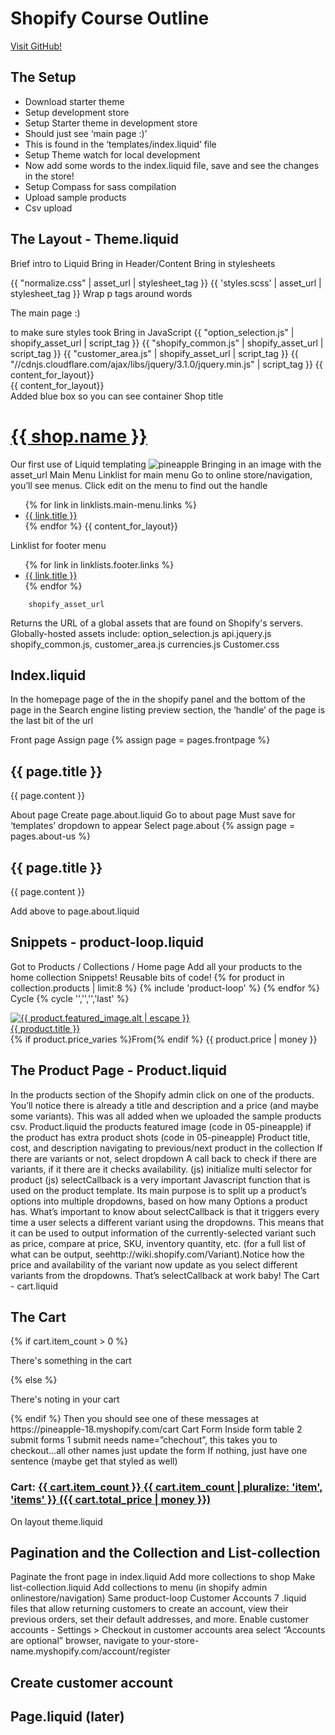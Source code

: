 # Shopify Course Outline

[Visit GitHub!](www.github.com)

## The Setup
* Download starter theme
* Setup development store
* Setup Starter theme in development store
* Should just see ‘main page :)’
* This is found in the ‘templates/index.liquid’ file
* Setup Theme watch for local development
* Now add some words to the index.liquid file, save and see the changes in the store!
* Setup Compass for sass compilation
* Upload sample products
* Csv upload

## The Layout - Theme.liquid
Brief intro to Liquid
Bring in Header/Content
Bring in stylesheets
<meta name="viewport" content="width=device-width, initial-scale=1">
<title>{{ page_title}} - {{ shop.name }}</title>
{{ "normalize.css" | asset_url | stylesheet_tag }}
{{ 'styles.scss' | asset_url | stylesheet_tag }}
Wrap p tags around words <p>The main page :)</p> to make sure styles took
Bring in JavaScript
{{ "option_selection.js" | shopify_asset_url | script_tag }}
{{ "shopify_common.js" | shopify_asset_url | script_tag }}
{{ "customer_area.js"  | shopify_asset_url | script_tag }}
{{ "//cdnjs.cloudflare.com/ajax/libs/jquery/3.1.0/jquery.min.js" | script_tag }}
{{ content_for_layout}}
<div class="container">
      {{ content_for_layout}}
</div>
Added blue box so you can see container
Shop title
<h1><a href="/">{{ shop.name }}</a></h1>
Our first use of Liquid templating
<img src="{{'logo.svg' | asset_url}}" class="logo" alt="pineapple">
Bringing in an image with the asset_url
Main Menu  
Linklist for main menu
Go to online store/navigation, you’ll see menus.
Click edit on the menu to find out the handle
<ul>
	{% for link in linklists.main-menu.links %}
	 <li {% if link.active %}class="current"{% endif %}><a href="{{ link.url }}">{{ link.title }}</a></li>
	{% endfor %}
    {{ content_for_layout}}
  </ul>
Linklist for footer menu
<footer>
<ul>
{% for link in linklists.footer.links %}
<li {% if link.active %}class="current"{% endif %}><a href="{{ link.url }}">{{ link.title }}</a></li>
{% endfor %}
</ul>
</footer>




		shopify_asset_url
Returns the URL of a global assets that are found on Shopify's servers. Globally-hosted assets include:
option_selection.js
api.jquery.js
shopify_common.js,
customer_area.js
currencies.js
Customer.css

## Index.liquid
In the homepage page of the in the shopify panel and the bottom of the page in the Search engine listing preview section, the ‘handle’ of the page is the last bit of the url

Front page
Assign page {% assign page = pages.frontpage %}
<h2>{{ page.title }}</h2>
<p>{{ page.content }}</p>
About page
Create page.about.liquid
Go to about page
Must save for ‘templates’ dropdown to appear
Select page.about
{% assign page = pages.about-us %}
<h2>{{ page.title }}</h2>
<p>{{ page.content }}</p>
Add above to page.about.liquid

## Snippets - product-loop.liquid
Got to Products / Collections / Home page
Add all your products to the home collection
Snippets! Reusable bits of code!
{% for product in collection.products | limit:8 %}
      {% include 'product-loop' %}
    {% endfor %}
Cycle {% cycle '','','','last' %}

<div class="left {% cycle '','','','last' %}">
  <div>
    <a href="{{ product.url | within: collection }}">
      <img src="{{ product.featured_image.src | product_img_url: 'medium' }}" alt="{{ product.featured_image.alt | escape }}" />
    </a>
  </div>
  <div>
    <a href="{{ product.url | within: collection }}">
        {{ product.title }}
      </a>
  </div>
  <div >
    {% if product.price_varies %}From{% endif %}
    {{ product.price | money }}
  </div>
</div>

## The Product Page - Product.liquid
In the products section of the Shopify admin click on one of the products.  You’ll notice there is already a title and description and a price (and maybe some variants).  This was all added when we uploaded the sample products csv.
Product.liquid
the products featured image (code in 05-pineapple)
if the product has extra product shots (code in 05-pineapple)
Product title, cost, and description
navigating to previous/next product in the collection
If there are variants or not, select dropdown
A call back to check if there are variants, if it there are it checks availability. (js)
initialize multi selector for product (js)
selectCallback is a very important Javascript function that is used on the product template. Its main purpose is to split up a product’s options into multiple dropdowns, based on how many Options a product has. What’s important to know about selectCallback is that it triggers every time a user selects a different variant using the dropdowns. This means that it can be used to output information of the currently-selected variant such as price, compare at price, SKU, inventory quantity, etc. (for a full list of what can be output, seehttp://wiki.shopify.com/Variant).Notice how the price and availability of the variant now update as you select different variants from the dropdowns. That’s selectCallback at work baby!
The Cart - cart.liquid

## The Cart
{% if cart.item_count > 0 %}
<p>There's something in the cart</p>
{% else %}
<p>There's noting in your cart</p>
{% endif %}
Then you should see one of these messages at https://pineapple-18.myshopify.com/cart
Cart Form
Inside form table
2 submit forms
1 submit needs name=”chechout”, this takes you to checkout...all other names just update the form
If nothing, just have one sentence (maybe get that styled as well)
<h3>Cart: <a href="/cart">{{ cart.item_count }} {{ cart.item_count | pluralize: 'item', 'items' }} ({{ cart.total_price | money }})</a></h3>
On layout theme.liquid

## Pagination and the Collection and List-collection
Paginate the front page in index.liquid
Add more collections to shop
Make list-collection.liquid
Add collections to menu (in shopify admin onlinestore/navigation)
Same product-loop
Customer Accounts
7 .liquid files that allow returning customers to create an account, view their previous orders, set their default addresses, and more.
Enable customer accounts - Settings > Checkout  in customer accounts area select “Accounts are optional”
 browser, navigate to your-store-name.myshopify.com/account/register

## Create customer account
## Page.liquid (later)
